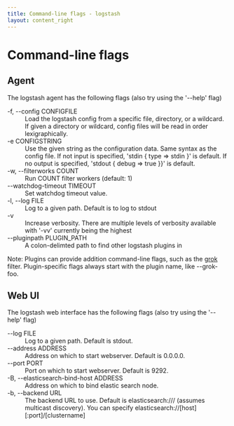 ```yaml
---
title: Command-line flags - logstash
layout: content_right
---
```

# Command-line flags

## Agent

The logstash agent has the following flags (also try using the '--help' flag)

<dl>
<dt> -f, --config CONFIGFILE </dt>
<dd> Load the logstash config from a specific file, directory, or a wildcard. If given a directory or wildcard, config files will be read in order lexigraphically.  </dd>
<dt> -e CONFIGSTRING </dt>
<dd> Use the given string as the configuration data. Same syntax as the
config file. If not input is specified, 'stdin { type => stdin }' is
default. If no output is specified, 'stdout { debug => true }}' is
default. </dd>
<dt> -w, --filterworks COUNT </dt>
<dd> Run COUNT filter workers (default: 1) </dd>
<dt> --watchdog-timeout TIMEOUT </dt>
<dd> Set watchdog timeout value. </dd>
<dt> -l, --log FILE </dt>
<dd> Log to a given path. Default is to log to stdout </dd>
<dt> -v </dt>
<dd> Increase verbosity. There are multiple levels of verbosity available with
'-vv' currently being the highest </dd>
<dt> --pluginpath PLUGIN_PATH </dt>
<dd> A colon-delimted path to find other logstash plugins in </dd>
</dl>

Note: Plugins can provide addition command-line flags, such as the
[grok](filters/grok) filter. Plugin-specific flags always start with the plugin
name, like --grok-foo.

## Web UI

The logstash web interface has the following flags (also try using the '--help'
flag)

<dl>
<dt> --log FILE </dt>
<dd> Log to a given path. Default is stdout. </dd>
<dt> --address ADDRESS </dt>
<dd> Address on which to start webserver. Default is 0.0.0.0. </dd>
<dt> --port PORT </dt>
<dd> Port on which to start webserver. Default is 9292. </dd>
<dt> -B, --elasticsearch-bind-host ADDRESS </dt>
<dd> Address on which to bind elastic search node. </dd>
<dt> -b, --backend URL </dt>
<dd>The backend URL to use. Default is elasticsearch:/// (assumes multicast discovery). 
You can specify elasticsearch://[host][:port]/[clustername]</dd>
</dl>
